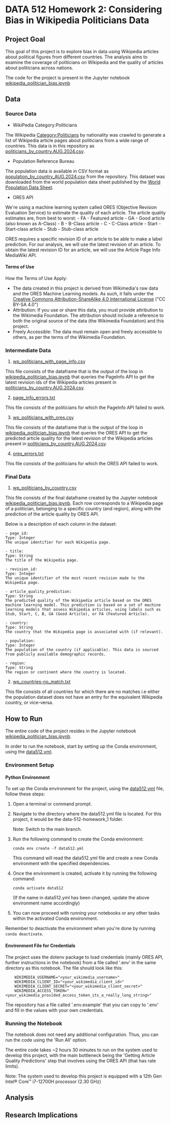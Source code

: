 # DATA 512 Homework 2: Considering Bias in Wikipedia Politicians Data

## Project Goal

This goal of this project is to explore bias in data using Wikipedia articles about political figures from different countries. The analysis aims to examine the coverage of politicians on Wikipedia and the quality of articles about politicians across nations. 

The code for the project is present in the Jupyter notebook [wikipedia_politician_bias.ipynb](wikipedia_politician_bias.ipynb)

## Data

### Source Data

- WikiPedia Category:Politicians

The Wikipedia [Category:Politicians](https://en.wikipedia.org/wiki/Category:Politicians_by_nationality) by nationality was crawled to generate a list of Wikipedia article pages about politicians from a wide range of countries. This data is in this repository as [politicians_by_country.AUG.2024.csv](./politicians_by_country_AUG.2024.csv).

- Population Reference Bureau

The population data is available in CSV format as [population_by_country_AUG.2024.csv](./population_by_country_AUG.2024.csv) from the repository. This dataset was downloaded from the world population data sheet published by the [World Population Data Sheet](https://www.prb.org/international/indicator/population/table/).

- ORES API

We're using a machine learning system called ORES (Objective Revision Evaluation Service) to estimate the quality of each article. The article quality estimates are, from best to worst:
    - FA - Featured article
    - GA - Good article (also known as A-Class)
    - B - B-Class article
    - C - C-Class article
    - Start - Start-class article
    - Stub - Stub-class article

ORES requires a specific revision ID of an article to be able to make a label prediction. For our analysis, we will use the latest revision of an article. To obtain the latest revision ID for an article, we will use the Article Page Info MediaWiki API.

#### Terms of Use

How the Terms of Use Apply:
- The data created in this project is derived from Wikimedia's raw data and the ORES Machine Learning models. As such, it falls under the [Creative Commons Attribution-ShareAlike 4.0 International License](https://creativecommons.org/licenses/by-sa/4.0/deed.en) ("CC BY-SA 4.0")
- Attribution: If you use or share this data, you must provide attribution to the Wikimedia Foundation. The attribution should include a reference to both the original source of the data (the Wikimedia Foundation) and this project.
- Freely Accessible: The data must remain open and freely accessible to others, as per the terms of the Wikimedia Foundation.



### Intermediate Data

1. [wp_politicians_with_page_info.csv](./data/wp_politicians_with_page_info.csv)

This file consists of the dataframe that is the output of the loop in [wikipedia_politician_bias.ipynb](wikipedia_politician_bias.ipynb) that queries the PageInfo API to get the latest revision ids of the Wikipedia articles present in [politicians_by_country.AUG.2024.csv](./politicians_by_country_AUG.2024.csv).

2. [page_info_errors.txt](./data/page_info_errors.txt)

This file consists of the politicians for which the PageInfo API failed to work. 

3. [wp_politicians_with_ores.csv](./data/wp_politicians_with_ores.csv)

This file consists of the dataframe that is the output of the loop in [wikipedia_politician_bias.ipynb](wikipedia_politician_bias.ipynb) that queries the ORES API to get the predicted article quality for the latest revision of the Wikipedia articles present in [politicians_by_country.AUG.2024.csv](./politicians_by_country_AUG.2024.csv).

4. [ores_errors.txt](./data/ores_errors.txt)

This file consists of the politicians for which the ORES API failed to work. 

### Final Data

1. [wp_politicians_by_country.csv](./data/wp_politicians_by_country.csv)

This file consists of the final dataframe created by the Jupyter notebook [wikipedia_politician_bias.ipynb](wikipedia_politician_bias.ipynb). Each row corresponds to a Wikipedia page of a politician, belonging to a specific country (and region), along with the prediction of the article quality by ORES API. 

Below is a description of each column in the dataset:

    - page_id:
    Type: Integer
    The unique identifier for each Wikipedia page.

    - title:
    Type: String
    The title of the Wikipedia page.

    - revision_id:
    Type: Integer
    The unique identifier of the most recent revision made to the Wikipedia page.

    - article_quality_prediction:
    Type: String
    The predicted quality of the Wikipedia article based on the ORES machine learning model. This prediction is based on a set of machine learning models that assess Wikipedia articles, using labels such as Stub, Start, C, B, GA (Good Article), or FA (Featured Article).

    - country:
    Type: String
    The country that the Wikipedia page is associated with (if relevant).

    - population:
    Type: Integer
    The population of the country (if applicable). This data is sourced from publicly available demographic records.

    - region:
    Type: String
    The region or continent where the country is located.



2. [wp_countries-no_match.txt](./data/wp_countries-no_match.txt) 

This file consists of all countries for which there are no matches i.e either the population dataset does not have an entry for the equivalent Wikipedia country, or vice-versa.


## How to Run

The entire code of the project resides in the Jupyter notebook [wikipedia_politician_bias.ipynb](wikipedia_politician_bias.ipynb).

In order to run the notebook, start by setting up the Conda environment, using the [data512.yml](data512.yml).


### Environment Setup

#### Python Environment

To set up the Conda environment for the project, using the [data512.yml](data512.yml) file, follow these steps:

1. Open a terminal or command prompt.
2. Navigate to the directory where the data512.yml file is located. For this project, it would be the data-512-homework_1 folder.

    Note: Switch to the main branch.

3. Run the following command to create the Conda environment:

    ```
    conda env create -f data512.yml
    ```

    This command will read the data512.yml file and create a new Conda environment with the specified dependencies.

4. Once the environment is created, activate it by running the following command:

    ```
    conda activate data512
    ```
    (If the name in data512.yml has been changed, update the above environment name accordingly)

5. You can now proceed with running your notebooks or any other tasks within the activated Conda environment.

Remember to deactivate the environment when you're done by running `conda deactivate`.

#### Environment File for Credentials

The project uses the dotenv package to load credentials (mainly ORES API, further instructions in the notebook) from a file called '.env' in the same directory as this notebook. The file should look like this:

```
    WIKIMEDIA_USERNAME="<your_wikimedia_username>"
    WIKIMEDIA_CLIENT_ID="<your_wikimedia_client_id>"
    WIKIMEDIA_CLIENT_SECRET="<your_wikimedia_client_secret>"
    WIKIMEDIA_ACCESS_TOKEN="<your_wikimedia_provided_access_token_its_a_really_long_string>"
```

The repository has a file called '.env.example' that you can copy to '.env' and fill in the values with your own credentials. 


### Running the Notebook

The notebook does not need any additional configuration. Thus, you can run the code using the 'Run All' option.

The entire code takes ~2 hours 30 minutes to run on the system used to develop this project, with the main bottleneck being the 'Getting Article Quality Predictions' step that involves using the ORES API (that has rate limits).

Note: The system used to develop this project is equipped with a 12th Gen Intel® Core™ i7-12700H processor (2.30 GHz)


## Analysis



## Research Implications


